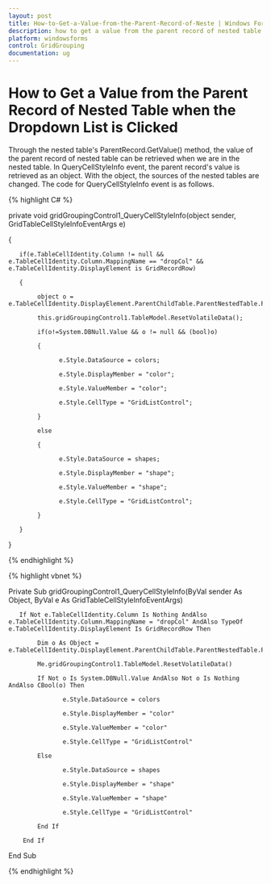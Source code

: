 ```yaml
---
layout: post
title: How-to-Get-a-Value-from-the-Parent-Record-of-Neste | Windows Forms | Syncfusion
description: how to get a value from the parent record of nested table when the dropdown list is clicked
platform: windowsforms
control: GridGrouping
documentation: ug
---
```


# How to Get a Value from the Parent Record of Nested Table when the Dropdown List is Clicked

Through the nested table's ParentRecord.GetValue() method, the value of the parent record of nested table can be retrieved when we are in the nested table. In QueryCellStyleInfo event, the parent record's value is retrieved as an object. With the object, the sources of the nested tables are changed. The code for QueryCellStyleInfo event is as follows.




{% highlight C# %}


private void gridGroupingControl1_QueryCellStyleInfo(object sender, GridTableCellStyleInfoEventArgs e)

{

       if(e.TableCellIdentity.Column != null && e.TableCellIdentity.Column.MappingName == "dropCol" && e.TableCellIdentity.DisplayElement is GridRecordRow)

       {

            object o = e.TableCellIdentity.DisplayElement.ParentChildTable.ParentNestedTable.ParentRecord.GetValue("check");

            this.gridGroupingControl1.TableModel.ResetVolatileData();

            if(o!=System.DBNull.Value && o != null && (bool)o)

            {

                  e.Style.DataSource = colors;

                  e.Style.DisplayMember = "color";

                  e.Style.ValueMember = "color";

                  e.Style.CellType = "GridListControl";

            }

            else

            {

                  e.Style.DataSource = shapes;

                  e.Style.DisplayMember = "shape";

                  e.Style.ValueMember = "shape";

                  e.Style.CellType = "GridListControl";

            }

       }

}


{% endhighlight %}



{% highlight vbnet %}

Private Sub gridGroupingControl1_QueryCellStyleInfo(ByVal sender As Object, ByVal e As GridTableCellStyleInfoEventArgs)

       If Not e.TableCellIdentity.Column Is Nothing AndAlso e.TableCellIdentity.Column.MappingName = "dropCol" AndAlso TypeOf e.TableCellIdentity.DisplayElement Is GridRecordRow Then

            Dim o As Object = e.TableCellIdentity.DisplayElement.ParentChildTable.ParentNestedTable.ParentRecord.GetValue("check")

            Me.gridGroupingControl1.TableModel.ResetVolatileData()

            If Not o Is System.DBNull.Value AndAlso Not o Is Nothing AndAlso CBool(o) Then

                   e.Style.DataSource = colors

                   e.Style.DisplayMember = "color"

                   e.Style.ValueMember = "color"

                   e.Style.CellType = "GridListControl"

            Else

                   e.Style.DataSource = shapes

                   e.Style.DisplayMember = "shape"

                   e.Style.ValueMember = "shape"

                   e.Style.CellType = "GridListControl"

            End If

        End If

End Sub


{% endhighlight %}
